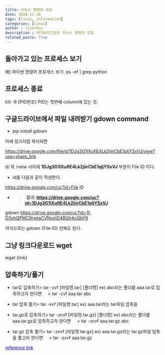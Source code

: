 ```yaml
---
title: 리눅스 명령어 모음
date: 2024-11-18
tags: [linux, information]
categories: [linux]
author : <jincho>
description : 내가보려고만든 리눅스 명령어 모음.
related_posts: True
---
```


## 돌아가고 있는 프로세스 보기
예) 파이썬 명령어 프로세스 보기.
ps -ef | grep python

## 프로세스 종료
kill -9 {PID번호}
PID는 첫번째 column에 있는 것.

## 구글드라이브에서 파일 내려받기 gdown command
- pip install gdown

아래 링크처럼 복사되면

https://drive.google.com/file/d/1DJg3G1IXufIE4Lk2jiirCbE1qljYSxVJ/view?usp=share_link

d/ 와 /view 사이에 **1DJg3G1IXufIE4Lk2jiirCbE1qljYSxVJ** 부분이 File ID 이다.

- id를 다음과 같이 작성한다.

https://drive.google.com/uc?id=File ID

- > **결과: https://drive.google.com/uc?id=1DJg3G1IXufIE4Lk2jiirCbE1qljYSxVJ**

gdown https://drive.google.com/uc?id=1f-D3xhQPMC9rwtaCVNoxtD4BQh4oQbY9

약식으로는 gdown {File ID} 만해도 된다. 

## 그냥 링크다운로드 wget
wget {link}

## 압축하기/풀기

- tar로 압축하기> tar -cvf [파일명.tar] [폴더명]
ex) abc라는 폴더를 aaa.tar로 압축하고자 한다면     > tar -cvf aaa.tar abc

- tar 압축 풀기> tar -xvf [파일명.tar]
ex) aaa.tar라는 tar파일 압축을

- tar.gz로 압축하기> tar -zcvf [파일명.tar.gz] [폴더명]
ex) abc라는 폴더를 aaa.tar.gz로 압축하고자 한다면     > tar -zcvf aaa.tar.gz abc

- tar.gz 압축 풀기> tar -zxvf [파일명.tar.gz]
ex) aaa.tar.gz라는 tar.gz파일 압축을 풀고자 한다면     > tar -zxvf aaa.tar.gz

<a href="https://nota.tistory.com/53" style="color: blue; text-decoration: underline;">reference link</a>